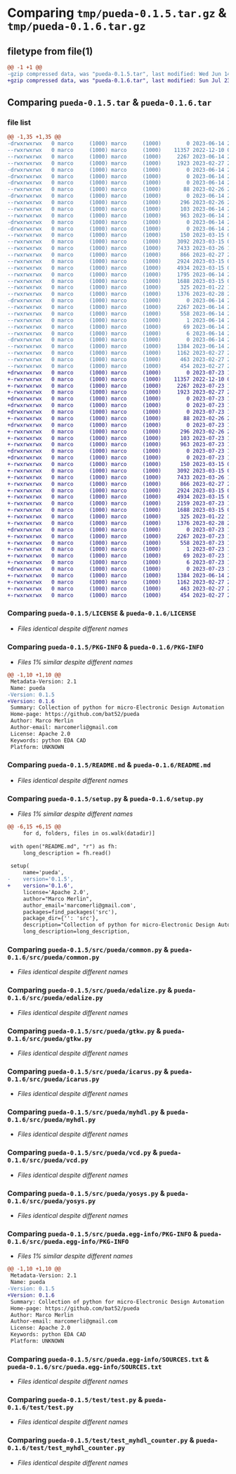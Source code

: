 # Comparing `tmp/pueda-0.1.5.tar.gz` & `tmp/pueda-0.1.6.tar.gz`

## filetype from file(1)

```diff
@@ -1 +1 @@
-gzip compressed data, was "pueda-0.1.5.tar", last modified: Wed Jun 14 20:15:21 2023, max compression
+gzip compressed data, was "pueda-0.1.6.tar", last modified: Sun Jul 23 15:36:31 2023, max compression
```

## Comparing `pueda-0.1.5.tar` & `pueda-0.1.6.tar`

### file list

```diff
@@ -1,35 +1,35 @@
-drwxrwxrwx   0 marco     (1000) marco     (1000)        0 2023-06-14 20:15:21.824193 pueda-0.1.5/
--rwxrwxrwx   0 marco     (1000) marco     (1000)    11357 2022-12-10 01:01:26.000000 pueda-0.1.5/LICENSE
--rwxrwxrwx   0 marco     (1000) marco     (1000)     2267 2023-06-14 20:15:21.824432 pueda-0.1.5/PKG-INFO
--rwxrwxrwx   0 marco     (1000) marco     (1000)     1923 2023-02-27 23:28:27.000000 pueda-0.1.5/README.md
-drwxrwxrwx   0 marco     (1000) marco     (1000)        0 2023-06-14 20:15:21.759828 pueda-0.1.5/data/
-drwxrwxrwx   0 marco     (1000) marco     (1000)        0 2023-06-14 20:15:21.761004 pueda-0.1.5/data/icarus/
-drwxrwxrwx   0 marco     (1000) marco     (1000)        0 2023-06-14 20:15:21.771894 pueda-0.1.5/data/icarus/inc/
--rwxrwxrwx   0 marco     (1000) marco     (1000)       88 2023-02-26 23:04:23.000000 pueda-0.1.5/data/icarus/inc/dump.vh
-drwxrwxrwx   0 marco     (1000) marco     (1000)        0 2023-06-14 20:15:21.774094 pueda-0.1.5/data/icarus/src/
--rwxrwxrwx   0 marco     (1000) marco     (1000)      296 2023-02-26 23:04:23.000000 pueda-0.1.5/data/icarus/src/dump.v
--rwxrwxrwx   0 marco     (1000) marco     (1000)      103 2023-06-14 20:15:21.825369 pueda-0.1.5/setup.cfg
--rwxrwxrwx   0 marco     (1000) marco     (1000)      963 2023-06-14 20:12:57.000000 pueda-0.1.5/setup.py
-drwxrwxrwx   0 marco     (1000) marco     (1000)        0 2023-06-14 20:15:21.762571 pueda-0.1.5/src/
-drwxrwxrwx   0 marco     (1000) marco     (1000)        0 2023-06-14 20:15:21.812516 pueda-0.1.5/src/pueda/
--rwxrwxrwx   0 marco     (1000) marco     (1000)      150 2023-03-15 01:01:16.000000 pueda-0.1.5/src/pueda/__init__.py
--rwxrwxrwx   0 marco     (1000) marco     (1000)     3092 2023-03-15 01:37:00.000000 pueda-0.1.5/src/pueda/common.py
--rwxrwxrwx   0 marco     (1000) marco     (1000)     7433 2023-03-26 15:13:03.000000 pueda-0.1.5/src/pueda/edalize.py
--rwxrwxrwx   0 marco     (1000) marco     (1000)      866 2023-02-27 22:13:51.000000 pueda-0.1.5/src/pueda/gtkw.py
--rwxrwxrwx   0 marco     (1000) marco     (1000)     2924 2023-03-15 02:15:01.000000 pueda-0.1.5/src/pueda/icarus.py
--rwxrwxrwx   0 marco     (1000) marco     (1000)     4934 2023-03-15 01:37:22.000000 pueda-0.1.5/src/pueda/myhdl.py
--rwxrwxrwx   0 marco     (1000) marco     (1000)     1795 2023-06-14 20:12:34.000000 pueda-0.1.5/src/pueda/pyverilator.py
--rwxrwxrwx   0 marco     (1000) marco     (1000)     1688 2023-03-15 01:49:00.000000 pueda-0.1.5/src/pueda/vcd.py
--rwxrwxrwx   0 marco     (1000) marco     (1000)      325 2023-01-22 17:37:49.000000 pueda-0.1.5/src/pueda/veriloggen.py
--rwxrwxrwx   0 marco     (1000) marco     (1000)     1376 2023-02-28 20:52:57.000000 pueda-0.1.5/src/pueda/yosys.py
-drwxrwxrwx   0 marco     (1000) marco     (1000)        0 2023-06-14 20:15:21.819027 pueda-0.1.5/src/pueda.egg-info/
--rwxrwxrwx   0 marco     (1000) marco     (1000)     2267 2023-06-14 20:15:21.000000 pueda-0.1.5/src/pueda.egg-info/PKG-INFO
--rwxrwxrwx   0 marco     (1000) marco     (1000)      558 2023-06-14 20:15:21.000000 pueda-0.1.5/src/pueda.egg-info/SOURCES.txt
--rwxrwxrwx   0 marco     (1000) marco     (1000)        1 2023-06-14 20:15:21.000000 pueda-0.1.5/src/pueda.egg-info/dependency_links.txt
--rwxrwxrwx   0 marco     (1000) marco     (1000)       69 2023-06-14 20:15:21.000000 pueda-0.1.5/src/pueda.egg-info/requires.txt
--rwxrwxrwx   0 marco     (1000) marco     (1000)        6 2023-06-14 20:15:21.000000 pueda-0.1.5/src/pueda.egg-info/top_level.txt
-drwxrwxrwx   0 marco     (1000) marco     (1000)        0 2023-06-14 20:15:21.823204 pueda-0.1.5/test/
--rwxrwxrwx   0 marco     (1000) marco     (1000)     1384 2023-06-14 20:13:34.000000 pueda-0.1.5/test/test.py
--rwxrwxrwx   0 marco     (1000) marco     (1000)     1162 2023-02-27 20:41:20.000000 pueda-0.1.5/test/test_myhdl_counter.py
--rwxrwxrwx   0 marco     (1000) marco     (1000)      463 2023-02-27 20:41:20.000000 pueda-0.1.5/test/test_verilated_dpi_counter.py
--rwxrwxrwx   0 marco     (1000) marco     (1000)      454 2023-02-27 20:41:20.000000 pueda-0.1.5/test/test_verilator_counter.py
+drwxrwxrwx   0 marco     (1000) marco     (1000)        0 2023-07-23 15:36:31.860701 pueda-0.1.6/
+-rwxrwxrwx   0 marco     (1000) marco     (1000)    11357 2022-12-10 01:01:26.000000 pueda-0.1.6/LICENSE
+-rwxrwxrwx   0 marco     (1000) marco     (1000)     2267 2023-07-23 15:36:31.861025 pueda-0.1.6/PKG-INFO
+-rwxrwxrwx   0 marco     (1000) marco     (1000)     1923 2023-02-27 23:28:27.000000 pueda-0.1.6/README.md
+drwxrwxrwx   0 marco     (1000) marco     (1000)        0 2023-07-23 15:36:31.804370 pueda-0.1.6/data/
+drwxrwxrwx   0 marco     (1000) marco     (1000)        0 2023-07-23 15:36:31.806531 pueda-0.1.6/data/icarus/
+drwxrwxrwx   0 marco     (1000) marco     (1000)        0 2023-07-23 15:36:31.816916 pueda-0.1.6/data/icarus/inc/
+-rwxrwxrwx   0 marco     (1000) marco     (1000)       88 2023-02-26 23:04:23.000000 pueda-0.1.6/data/icarus/inc/dump.vh
+drwxrwxrwx   0 marco     (1000) marco     (1000)        0 2023-07-23 15:36:31.818115 pueda-0.1.6/data/icarus/src/
+-rwxrwxrwx   0 marco     (1000) marco     (1000)      296 2023-02-26 23:04:23.000000 pueda-0.1.6/data/icarus/src/dump.v
+-rwxrwxrwx   0 marco     (1000) marco     (1000)      103 2023-07-23 15:36:31.862339 pueda-0.1.6/setup.cfg
+-rwxrwxrwx   0 marco     (1000) marco     (1000)      963 2023-07-23 15:33:11.000000 pueda-0.1.6/setup.py
+drwxrwxrwx   0 marco     (1000) marco     (1000)        0 2023-07-23 15:36:31.807834 pueda-0.1.6/src/
+drwxrwxrwx   0 marco     (1000) marco     (1000)        0 2023-07-23 15:36:31.836585 pueda-0.1.6/src/pueda/
+-rwxrwxrwx   0 marco     (1000) marco     (1000)      150 2023-03-15 01:01:16.000000 pueda-0.1.6/src/pueda/__init__.py
+-rwxrwxrwx   0 marco     (1000) marco     (1000)     3092 2023-03-15 01:37:00.000000 pueda-0.1.6/src/pueda/common.py
+-rwxrwxrwx   0 marco     (1000) marco     (1000)     7433 2023-03-26 15:13:03.000000 pueda-0.1.6/src/pueda/edalize.py
+-rwxrwxrwx   0 marco     (1000) marco     (1000)      866 2023-02-27 22:13:51.000000 pueda-0.1.6/src/pueda/gtkw.py
+-rwxrwxrwx   0 marco     (1000) marco     (1000)     2924 2023-03-15 02:15:01.000000 pueda-0.1.6/src/pueda/icarus.py
+-rwxrwxrwx   0 marco     (1000) marco     (1000)     4934 2023-03-15 01:37:22.000000 pueda-0.1.6/src/pueda/myhdl.py
+-rwxrwxrwx   0 marco     (1000) marco     (1000)     2159 2023-07-23 15:32:32.000000 pueda-0.1.6/src/pueda/pyverilator.py
+-rwxrwxrwx   0 marco     (1000) marco     (1000)     1688 2023-03-15 01:49:00.000000 pueda-0.1.6/src/pueda/vcd.py
+-rwxrwxrwx   0 marco     (1000) marco     (1000)      325 2023-01-22 17:37:49.000000 pueda-0.1.6/src/pueda/veriloggen.py
+-rwxrwxrwx   0 marco     (1000) marco     (1000)     1376 2023-02-28 20:52:57.000000 pueda-0.1.6/src/pueda/yosys.py
+drwxrwxrwx   0 marco     (1000) marco     (1000)        0 2023-07-23 15:36:31.850012 pueda-0.1.6/src/pueda.egg-info/
+-rwxrwxrwx   0 marco     (1000) marco     (1000)     2267 2023-07-23 15:36:31.000000 pueda-0.1.6/src/pueda.egg-info/PKG-INFO
+-rwxrwxrwx   0 marco     (1000) marco     (1000)      558 2023-07-23 15:36:31.000000 pueda-0.1.6/src/pueda.egg-info/SOURCES.txt
+-rwxrwxrwx   0 marco     (1000) marco     (1000)        1 2023-07-23 15:36:31.000000 pueda-0.1.6/src/pueda.egg-info/dependency_links.txt
+-rwxrwxrwx   0 marco     (1000) marco     (1000)       69 2023-07-23 15:36:31.000000 pueda-0.1.6/src/pueda.egg-info/requires.txt
+-rwxrwxrwx   0 marco     (1000) marco     (1000)        6 2023-07-23 15:36:31.000000 pueda-0.1.6/src/pueda.egg-info/top_level.txt
+drwxrwxrwx   0 marco     (1000) marco     (1000)        0 2023-07-23 15:36:31.859371 pueda-0.1.6/test/
+-rwxrwxrwx   0 marco     (1000) marco     (1000)     1384 2023-06-14 20:13:34.000000 pueda-0.1.6/test/test.py
+-rwxrwxrwx   0 marco     (1000) marco     (1000)     1162 2023-02-27 20:41:20.000000 pueda-0.1.6/test/test_myhdl_counter.py
+-rwxrwxrwx   0 marco     (1000) marco     (1000)      463 2023-02-27 20:41:20.000000 pueda-0.1.6/test/test_verilated_dpi_counter.py
+-rwxrwxrwx   0 marco     (1000) marco     (1000)      454 2023-02-27 20:41:20.000000 pueda-0.1.6/test/test_verilator_counter.py
```

### Comparing `pueda-0.1.5/LICENSE` & `pueda-0.1.6/LICENSE`

 * *Files identical despite different names*

### Comparing `pueda-0.1.5/PKG-INFO` & `pueda-0.1.6/PKG-INFO`

 * *Files 1% similar despite different names*

```diff
@@ -1,10 +1,10 @@
 Metadata-Version: 2.1
 Name: pueda
-Version: 0.1.5
+Version: 0.1.6
 Summary: Collection of python for micro-Electronic Design Automation
 Home-page: https://github.com/bat52/pueda
 Author: Marco Merlin
 Author-email: marcomerli@gmail.com
 License: Apache 2.0
 Keywords: python EDA CAD
 Platform: UNKNOWN
```

### Comparing `pueda-0.1.5/README.md` & `pueda-0.1.6/README.md`

 * *Files identical despite different names*

### Comparing `pueda-0.1.5/setup.py` & `pueda-0.1.6/setup.py`

 * *Files 1% similar despite different names*

```diff
@@ -6,15 +6,15 @@
     for d, folders, files in os.walk(datadir)]
 
 with open("README.md", "r") as fh:
     long_description = fh.read()
 
 setup(
     name='pueda',
-    version='0.1.5',
+    version='0.1.6',
     license='Apache 2.0',
     author="Marco Merlin",
     author_email='marcomerli@gmail.com',
     packages=find_packages('src'),
     package_dir={'': 'src'},
     description="Collection of python for micro-Electronic Design Automation",
     long_description=long_description,
```

### Comparing `pueda-0.1.5/src/pueda/common.py` & `pueda-0.1.6/src/pueda/common.py`

 * *Files identical despite different names*

### Comparing `pueda-0.1.5/src/pueda/edalize.py` & `pueda-0.1.6/src/pueda/edalize.py`

 * *Files identical despite different names*

### Comparing `pueda-0.1.5/src/pueda/gtkw.py` & `pueda-0.1.6/src/pueda/gtkw.py`

 * *Files identical despite different names*

### Comparing `pueda-0.1.5/src/pueda/icarus.py` & `pueda-0.1.6/src/pueda/icarus.py`

 * *Files identical despite different names*

### Comparing `pueda-0.1.5/src/pueda/myhdl.py` & `pueda-0.1.6/src/pueda/myhdl.py`

 * *Files identical despite different names*

### Comparing `pueda-0.1.5/src/pueda/vcd.py` & `pueda-0.1.6/src/pueda/vcd.py`

 * *Files identical despite different names*

### Comparing `pueda-0.1.5/src/pueda/yosys.py` & `pueda-0.1.6/src/pueda/yosys.py`

 * *Files identical despite different names*

### Comparing `pueda-0.1.5/src/pueda.egg-info/PKG-INFO` & `pueda-0.1.6/src/pueda.egg-info/PKG-INFO`

 * *Files 1% similar despite different names*

```diff
@@ -1,10 +1,10 @@
 Metadata-Version: 2.1
 Name: pueda
-Version: 0.1.5
+Version: 0.1.6
 Summary: Collection of python for micro-Electronic Design Automation
 Home-page: https://github.com/bat52/pueda
 Author: Marco Merlin
 Author-email: marcomerli@gmail.com
 License: Apache 2.0
 Keywords: python EDA CAD
 Platform: UNKNOWN
```

### Comparing `pueda-0.1.5/src/pueda.egg-info/SOURCES.txt` & `pueda-0.1.6/src/pueda.egg-info/SOURCES.txt`

 * *Files identical despite different names*

### Comparing `pueda-0.1.5/test/test.py` & `pueda-0.1.6/test/test.py`

 * *Files identical despite different names*

### Comparing `pueda-0.1.5/test/test_myhdl_counter.py` & `pueda-0.1.6/test/test_myhdl_counter.py`

 * *Files identical despite different names*

